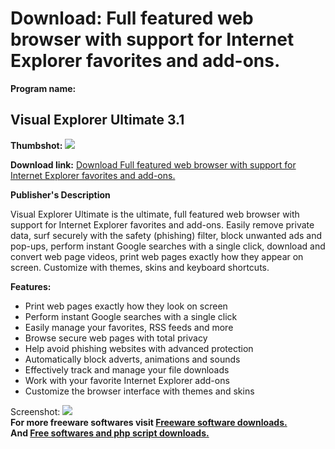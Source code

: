 # Download: Full featured web browser with support for Internet Explorer favorites and add-ons.

**Program name:**

## Visual Explorer Ultimate 3.1

  
**Thumbshot:** ![](http://www.freewarefiles.com/screenshot/visualexplorer_md.jpg)   
  
**Download link:** [Download Full featured web browser with support for Internet Explorer favorites and add-ons.](http://freesoftwares.boysofts.com/Visual-Explorer-Ultimate_program_73143.html)  
  


**Publisher's Description**  
  


Visual Explorer Ultimate is the ultimate, full featured web browser with support for Internet Explorer favorites and add-ons. Easily remove private data, surf securely with the safety (phishing) filter, block unwanted ads and pop-ups, perform instant Google searches with a single click, download and convert web page videos, print web pages exactly how they appear on screen. Customize with themes, skins and keyboard shortcuts. 

**Features:**

  * Print web pages exactly how they look on screen 
  * Perform instant Google searches with a single click 
  * Easily manage your favorites, RSS feeds and more 
  * Browse secure web pages with total privacy 
  * Help avoid phishing websites with advanced protection 
  * Automatically block adverts, animations and sounds 
  * Effectively track and manage your file downloads 
  * Work with your favorite Internet Explorer add-ons 
  * Customize the browser interface with themes and skins 

  
  
Screenshot: ![](http://www.freewarefiles.com/screenshot/visualexplorer.jpg)   
**For more freeware softwares visit [Freeware software downloads.](http://freesoftwares.boysofts.com/)**   
**And [Free softwares and php script downloads.](http://www.boysofts.com/)**

